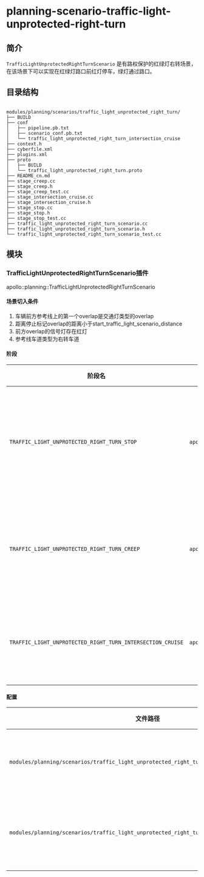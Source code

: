 planning-scenario-traffic-light-unprotected-right-turn
============

## 简介

`TrafficLightUnprotectedRightTurnScenario` 是有路权保护的红绿灯右转场景，在该场景下可以实现在红绿灯路口前红灯停车，绿灯通过路口。

## 目录结构

```shell

modules/planning/scenarios/traffic_light_unprotected_right_turn/
├── BUILD
├── conf
│   ├── pipeline.pb.txt
│   ├── scenario_conf.pb.txt
│   └── traffic_light_unprotected_right_turn_intersection_cruise
├── context.h
├── cyberfile.xml
├── plugins.xml
├── proto
│   ├── BUILD
│   └── traffic_light_unprotected_right_turn.proto
├── README_cn.md
├── stage_creep.cc
├── stage_creep.h
├── stage_creep_test.cc
├── stage_intersection_cruise.cc
├── stage_intersection_cruise.h
├── stage_stop.cc
├── stage_stop.h
├── stage_stop_test.cc
├── traffic_light_unprotected_right_turn_scenario.cc
├── traffic_light_unprotected_right_turn_scenario.h
└── traffic_light_unprotected_right_turn_scenario_test.cc

```

## 模块

### TrafficLightUnprotectedRightTurnScenario插件

apollo::planning::TrafficLightUnprotectedRightTurnScenario

#### 场景切入条件
  1. 车辆前方参考线上的第一个overlap是交通灯类型的overlap
  2. 距离停止标记overlap的距离小于start_traffic_light_scenario_distance
  3. 前方overlap的信号灯存在红灯
  4. 参考线车道类型为右转车道
  
#### 阶段

| 阶段名                                                     | 类型                                                                        | 描述                     |
| ---------------------------------------------------------- | --------------------------------------------------------------------------- | ------------------------ |
| `TRAFFIC_LIGHT_UNPROTECTED_RIGHT_TURN_STOP`                | `apollo::planning::TrafficLightUnprotectedRightTurnStageStop`               | 在红绿灯停止线前停车阶段 |
| `TRAFFIC_LIGHT_UNPROTECTED_RIGHT_TURN_CREEP`               | `apollo::planning::TrafficLightUnprotectedRightTurnStageCreep`              | 绿灯后跛行观察路口来车   |
| `TRAFFIC_LIGHT_UNPROTECTED_RIGHT_TURN_INTERSECTION_CRUISE` | `apollo::planning::TrafficLightUnprotectedRightTurnStageIntersectionCruise` | 通过红绿灯路口阶段       |


#### 配置

| 文件路径                                                                                    | 说明             |
| ------------------------------------------------------------------------------------------- | ---------------- |
| `modules/planning/scenarios/traffic_light_unprotected_right_turn/conf/scenario_conf.pb.txt` | 场景的配置文件   |
| `modules/planning/scenarios/traffic_light_unprotected_right_turn/conf/pipeline.pb.txt`      | 场景的流水线文件 |

